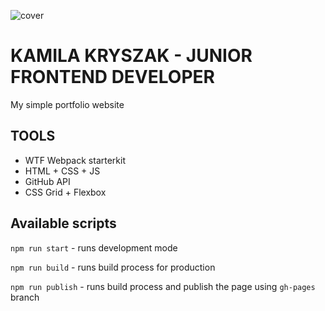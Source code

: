 ![cover](https://raw.githubusercontent.com/kamila-kryszak/kamila-kryszak.github.io/source/public/og.png)

# KAMILA KRYSZAK - JUNIOR FRONTEND DEVELOPER 

My simple portfolio website 

## TOOLS

- WTF Webpack starterkit
- HTML + CSS + JS 
- GitHub API
- CSS Grid + Flexbox

## Available scripts

`npm run start` - runs development mode

`npm run build` - runs build process for production

`npm run publish` - runs build process and publish the page using `gh-pages` branch

